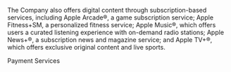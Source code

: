 The  Company  also  offers  digital  content  through  subscription-based  services,  including  Apple  Arcade®,  a  game  subscription
service; Apple Fitness+SM, a personalized fitness service; Apple Music®, which offers users a curated listening experience with
on-demand radio stations; Apple News+®, a subscription news and magazine service; and Apple TV+®, which offers exclusive
original content and live sports.

Payment Services